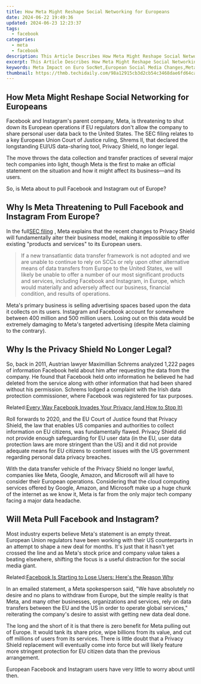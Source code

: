 ```yaml
---
title: How Meta Might Reshape Social Networking for Europeans
date: 2024-06-22 19:49:36
updated: 2024-06-23 12:23:37
tags:
  - facebook
categories:
  - meta
  - facebook
description: This Article Describes How Meta Might Reshape Social Networking for Europeans
excerpt: This Article Describes How Meta Might Reshape Social Networking for Europeans
keywords: Meta Impact on Euro SocNet,European Social Media Changes,Meta's Social Platform Revision,Shaping EU Online Communities,Meta Transforming Europe Social,Redefining Euro Social Sites,Meta's Influence on SocNets
thumbnail: https://thmb.techidaily.com/98a12915cb3d2cb54c3468dae6fd64cafa98af7144806238fd48ac7236bdda16.jpg
---
```


## How Meta Might Reshape Social Networking for Europeans

 Facebook and Instagram's parent company, Meta, is threatening to shut down its European operations if EU regulators don't allow the company to share personal user data back to the United States. The SEC filing relates to a key European Union Court of Justice ruling, Shrems II, that declared the longstanding EU/US data-sharing tool, Privacy Shield, no longer legal.

 The move throws the data collection and transfer practices of several major tech companies into light, though Meta is the first to make an official statement on the situation and how it might affect its business—and its users.

So, is Meta about to pull Facebook and Instagram out of Europe?

## Why Is Meta Threatening to Pull Facebook and Instagram From Europe?

 In the full[SEC filing](https://d18rn0p25nwr6d.cloudfront.net/CIK-0001326801/14039b47-2e2f-4054-9dc5-71bcc7cf01ce.pdf) , Meta explains that the recent changes to Privacy Shield will fundamentally alter their business model, making it impossible to offer existing "products and services" to its European users.

> If a new transatlantic data transfer framework is not adopted and we are unable to continue to rely on SCCs or rely upon other alternative means of data transfers from Europe to the United States, we will likely be unable to offer a number of our most significant products and services, including Facebook and Instagram, in Europe, which would materially and adversely affect our business, financial condition, and results of operations.

 Meta's primary business is selling advertising spaces based upon the data it collects on its users. Instagram and Facebook account for somewhere between 400 million and 500 million users. Losing out on this data would be extremely damaging to Meta's targeted advertising (despite Meta claiming to the contrary).

## Why Is the Privacy Shield No Longer Legal?

 So, back in 2011, Austrian lawyer Maximillian Schrems analyzed 1,222 pages of information Facebook held about him after requesting the data from the company. He found that Facebook held onto information he believed he had deleted from the service along with other information that had been shared without his permission. Schrems lodged a complaint with the Irish data protection commissioner, where Facebook was registered for tax purposes.

 Related:[Every Way Facebook Invades Your Privacy (and How to Stop It)](https://www.makeuseof.com/ways-facebook-invades-privacy-stop/)

 Roll forwards to 2020, and the EU Court of Justice found that Privacy Shield, the law that enables US companies and authorities to collect information on EU citizens, was fundamentally flawed. Privacy Shield did not provide enough safeguarding for EU user data (in the EU, user data protection laws are more stringent than the US) and it did not provide adequate means for EU citizens to content issues with the US government regarding personal data privacy breaches.

 With the data transfer vehicle of the Privacy Shield no longer lawful, companies like Meta, Google, Amazon, and Microsoft will all have to consider their European operations. Considering that the cloud computing services offered by Google, Amazon, and Microsoft make up a huge chunk of the internet as we know it, Meta is far from the only major tech company facing a major data headache.

## Will Meta Pull Facebook and Instagram?

 Most industry experts believe Meta's statement is an empty threat. European Union regulators have been working with their US counterparts in an attempt to shape a new deal for months. It's just that it hasn't yet crossed the line and as Meta's stock price and company value takes a beating elsewhere, shifting the focus is a useful distraction for the social media giant.

 Related:[Facebook Is Starting to Lose Users: Here's the Reason Why](https://www.makeuseof.com/why-facebook-is-losing-users/)

 In an emailed statement, a Meta spokesperson said, "We have absolutely no desire and no plans to withdraw from Europe, but the simple reality is that Meta, and many other businesses, organizations and services, rely on data transfers between the EU and the US in order to operate global services," reiterating the company's desire to assist with getting new data deal done.

 The long and the short of it is that there is zero benefit for Meta pulling out of Europe. It would tank its share price, wipe billions from its value, and cut off millions of users from its services. There is little doubt that a Privacy Shield replacement will eventually come into force but will likely feature more stringent protection for EU citizen data than the previous arrangement.

 European Facebook and Instagram users have very little to worry about until then.


<ins class="adsbygoogle"
     style="display:block"
     data-ad-format="autorelaxed"
     data-ad-client="ca-pub-7571918770474297"
     data-ad-slot="1223367746"></ins>



<ins class="adsbygoogle"
     style="display:block"
     data-ad-client="ca-pub-7571918770474297"
     data-ad-slot="8358498916"
     data-ad-format="auto"
     data-full-width-responsive="true"></ins>
